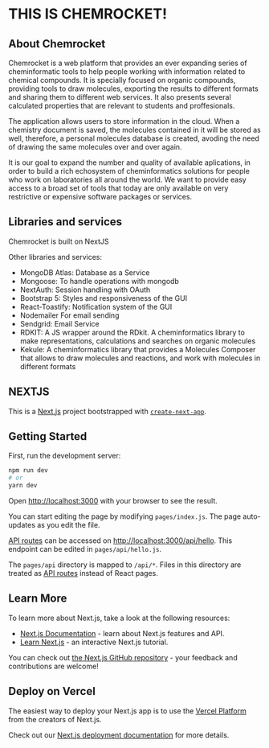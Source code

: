 # THIS IS CHEMROCKET!

## About Chemrocket

Chemrocket is a web platform that provides an ever expanding series of cheminformatic tools to help people working with information related to chemical compounds. It is specially focused on organic compounds, providing tools to draw molecules, exporting the results to different formats and sharing them to different web services. It also presents several calculated properties that are relevant to students and proffesionals. 

The application allows users to store information in the cloud. When a chemistry document is saved, the molecules contained in it will be stored as well, therefore, a personal molecules database is created, avoding the need of drawing the same molecules over and over again.

It is our goal to expand the number and quality of available aplications, in order to build a rich echosystem of cheminformatics solutions for people who work on laboratories all around the world. We want to provide easy access to a broad set of tools that today are only available on very restrictive or expensive software packages or services.

## Libraries and services
Chemrocket is built on NextJS

Other libraries and services:
<ul>
  <li>MongoDB Atlas: Database as a Service</li>
  <li>Mongoose: To handle operations with mongodb</li>
  <li>NextAuth: Session handling with OAuth</li>
  <li>Bootstrap 5: Styles and responsiveness of the GUI</li>
  <li>React-Toastify: Notification system of the GUI</li>
  <li>Nodemailer For email sending</li>
  <li>Sendgrid: Email Service</li>
  <li>RDKIT: A JS wrapper around the RDkit. A cheminformatics library to make representations, calculations and searches on organic molecules </li>
  <li>Kekule: A cheminformatics library that provides a Molecules Composer that allows to draw molecules and reactions, and work with molecules in different formats </li>
</ul>


## NEXTJS
This is a [Next.js](https://nextjs.org/) project bootstrapped with [`create-next-app`](https://github.com/vercel/next.js/tree/canary/packages/create-next-app).

## Getting Started

First, run the development server:

```bash
npm run dev
# or
yarn dev
```

Open [http://localhost:3000](http://localhost:3000) with your browser to see the result.

You can start editing the page by modifying `pages/index.js`. The page auto-updates as you edit the file.

[API routes](https://nextjs.org/docs/api-routes/introduction) can be accessed on [http://localhost:3000/api/hello](http://localhost:3000/api/hello). This endpoint can be edited in `pages/api/hello.js`.

The `pages/api` directory is mapped to `/api/*`. Files in this directory are treated as [API routes](https://nextjs.org/docs/api-routes/introduction) instead of React pages.

## Learn More

To learn more about Next.js, take a look at the following resources:

- [Next.js Documentation](https://nextjs.org/docs) - learn about Next.js features and API.
- [Learn Next.js](https://nextjs.org/learn) - an interactive Next.js tutorial.

You can check out [the Next.js GitHub repository](https://github.com/vercel/next.js/) - your feedback and contributions are welcome!

## Deploy on Vercel

The easiest way to deploy your Next.js app is to use the [Vercel Platform](https://vercel.com/new?utm_medium=default-template&filter=next.js&utm_source=create-next-app&utm_campaign=create-next-app-readme) from the creators of Next.js.

Check out our [Next.js deployment documentation](https://nextjs.org/docs/deployment) for more details.
